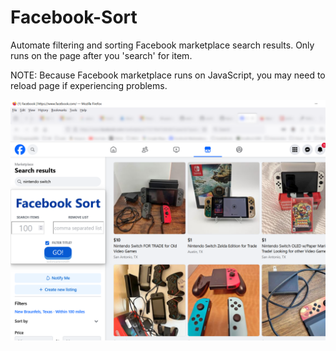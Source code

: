 # Facebook-Sort

Automate filtering and sorting Facebook marketplace search results. Only runs on the page after you 'search' for item.

NOTE:
Because Facebook marketplace runs on JavaScript, you may need to reload page if experiencing problems.

![facebook-sort](img/facebook-sort-example.png)
